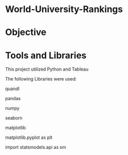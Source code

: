 # World-University-Rankings

# Objective

# Tools and Libraries
This project utilized Python and Tableau

The following Libraries were used:

  quandl

  pandas 

  numpy 

  seaborn 

  matplotlib

  matplotlib.pyplot as plt

  import statsmodels.api as sm
  
